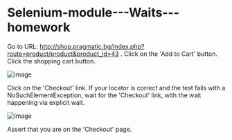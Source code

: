 # Selenium-module---Waits---homework

Go to URL: http://shop.pragmatic.bg/index.php?route=product/product&product_id=43 . Click on the 'Add to Cart' button.
Click the shopping cart button.

![image](https://github.com/stefanklimentov/Selenium-module---Waits---homework/assets/126852645/21d4e088-2c0b-4099-ad42-d2f108c9b7e4)

Click on the 'Checkout' link.
If your locator is correct and the test fails with a NoSuchElementException, wait for the 'Checkout' link, with the wait happening via explicit wait.

![image](https://github.com/stefanklimentov/Selenium-module---Waits---homework/assets/126852645/9e8f062f-ab61-418e-9208-e934905207d2)

Assert that you are on the 'Checkout' page.
